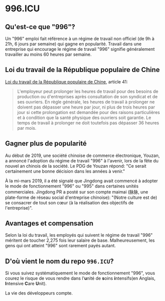 996.ICU
===
## Qu'est-ce que "996"?

Un "996" emploi fait référence à un régime de travail non officiel (de 9h à 21h, 6 jours par semaine) qui gagne en popularité. Travail dans une entreprise qui encourage le régime de travail "996" signifie généralement travailler au moins 60 heures par semaine.

## Loi du travail de la République populaire de Chine

[Loi du travail de la République populaire de Chine](http://www.china.org.cn/living_in_china/abc/2009-07/15/content_18140508.htm), article 41:

> L'employeur peut prolonger les heures de travail pour des besoins de production ou d'entreprises après consultation de son syndicat et de ses ouvriers. En règle générale, les heures de travail à prolonger ne doivent pas dépasser une heure par jour, ni plus de trois heures par jour si cette prolongation est demandée pour des raisons particulières et à condition que la santé physique des ouvriers soit garantie. Le temps de travail à prolonger ne doit toutefois pas dépasser 36 heures par mois.

## Gagner plus de popularité

Au début de 2019, une société chinoise de commerce électronique, Youzan, a annoncé l'adoption du régime de travail "996" à l'avenir, lors de la fête du nouvel an chinois de la société. Le PDG de Youzan répond: "Ce serait certainement une bonne décision dans les années à venir."

À la mi-mars 2019, il a été signalé que Jingdong avait commencé à adopter le mode de fonctionnement "996" ou "995" dans certaines unités commerciales. Jingdong PR a posté sur son compte maimai (脉脉, une plate-forme de réseau social d'entreprise chinoise): "(Notre culture est de) se consacrer de tout son cœur (à la réalisation des objectifs de l'entreprise)".

## Avantages et compensation

Selon la loi du travail, les employés qui suivent le régime de travail "996" méritent de toucher 2,275 fois leur salaire de base. Malheureusement, les gens qui ont atteint "996" sont rarement payés autant.

## D'où vient le nom du repo `996.ICU`?

Si vous suivez systématiquement le mode de fonctionnement "996", vous courez le risque de vous rendre dans l'**u**nité de **s**oins **i**ntensifs(en Anglais, **I**ntensive **C**are **U**nit).

La vie des développeurs compte.